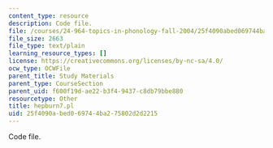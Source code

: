 ```yaml
---
content_type: resource
description: Code file.
file: /courses/24-964-topics-in-phonology-fall-2004/25f4090abed069744ba275802d2d2215_hepburn7.pl
file_size: 2663
file_type: text/plain
learning_resource_types: []
license: https://creativecommons.org/licenses/by-nc-sa/4.0/
ocw_type: OCWFile
parent_title: Study Materials
parent_type: CourseSection
parent_uid: f600f19d-ae22-b3f4-9437-c8db79bbe880
resourcetype: Other
title: hepburn7.pl
uid: 25f4090a-bed0-6974-4ba2-75802d2d2215
---
```

Code file.